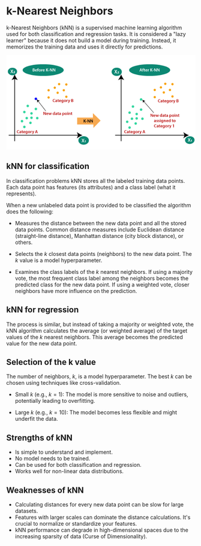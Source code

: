 # k-Nearest Neighbors

k-Nearest Neighbors (kNN) is a supervised machine learning algorithm used for both classification and regression tasks. It is considered a "lazy learner" because it does not build a model during training. Instead, it memorizes the training data and uses it directly for predictions.

![k-Nearest Neighbors diagram](../_static/k-nearest-neighbor.png)


## kNN for classification

In classification problems kNN stores all the labeled training data points. Each data point has features (its attributes) and a class label (what it represents).

When a new unlabeled data point is provided to be classified the algorithm does the following:

- Measures the distance between the new data point and all the stored data points. Common distance measures include Euclidean distance (straight-line distance), Manhattan distance (city block distance), or others.

- Selects the $k$ closest data points (neighbors) to the new data point. The $k$ value is a model hyperparameter.

- Examines the class labels of the $k$ nearest neighbors. If using a majority vote, the most frequent class label among the neighbors becomes the predicted class for the new data point. If using a weighted vote, closer neighbors have more influence on the prediction.


## kNN for regression

The process is similar, but instead of taking a majority or weighted vote, the kNN  algorithm calculates the average (or weighted average) of the target values of the $k$ nearest neighbors. This average becomes the predicted value for the new data point.


## Selection of the k value

The number of neighbors, $k$, is a model hyperparameter. The best $k$ can be chosen using techniques like cross-validation.

- Small $k$ (e.g., $k=1$): The model is more sensitive to noise and outliers, potentially leading to overfitting.

- Large $k$ (e.g., $k=10$): The model becomes less flexible and might underfit the data.


## Strengths of kNN

- Is simple to understand and implement.
- No model needs to be trained.
- Can be used for both classification and regression.
- Works well for non-linear data distributions.
    
    
## Weaknesses of kNN

- Calculating distances for every new data point can be slow for large datasets.
- Features with larger scales can dominate the distance calculations. It's crucial to normalize or standardize your features.
- kNN performance can degrade in high-dimensional spaces due to the increasing sparsity of data (Curse of Dimensionality).
